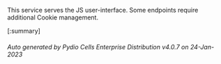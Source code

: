 






This service serves the JS user-interface. Some endpoints require additional Cookie management.

[:summary]

###### Auto generated by Pydio Cells Enterprise Distribution v4.0.7 on 24-Jan-2023
